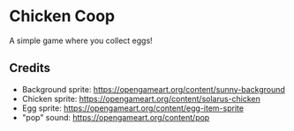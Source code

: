 # Chicken Coop

A simple game where you collect eggs!

## Credits
- Background sprite: https://opengameart.org/content/sunny-background
- Chicken sprite: https://opengameart.org/content/solarus-chicken
- Egg sprite: https://opengameart.org/content/egg-item-sprite
- "pop" sound: https://opengameart.org/content/pop
